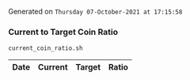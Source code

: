 Generated on `Thursday 07-October-2021 at 17:15:58`

### Current to Target Coin Ratio
`current_coin_ratio.sh`

Date|Current|Target|Ratio
---|---|---|---
